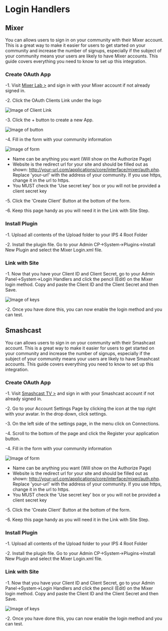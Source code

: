 Login Handlers
=======

Mixer
---------------

You can allows users to sign in on your community with their Mixer account. This is a great way to make it easier for users to get started on your community and increase the number of signups, especially if the subject of your community means your users are likely to have Mixer accounts. This guide covers everything you need to know to set up this integration.

### Create OAuth App

-1. Visit [Mixer Lab >](https://mixer.com/lab) and sign in with your Mixer account if not already signed in.

-2. Click the OAuth Clients Link under the logo

![Image of Client Link](https://i.imgur.com/Vy0mnsz.png)

-3. Click the + button to create a new App.

![Image of button](https://i.imgur.com/p5XQqbS.png)

-4. Fill in the form with your community information

![Image of form](https://i.imgur.com/Q2de3c8.png)

- Name can be anything you want (Will show on the Authorize Page)
- Website is the redirect url for your site and should be filled out as shown: http://your-url.com/applications/core/interface/mixer/auth.php. Replace 'your-url' with the address of your community. If you use https, change it in the url to https.
- You MUST check the 'Use secret key' box or you will not be provided a client secret key

-5. Click the 'Create Client' Button at the bottom of the form.

-6. Keep this page handy as you will need it in the Link with Site Step.

### Install Plugin

-1. Upload all contents of the Upload folder to your IPS 4 Root Folder

-2. Install the plugin file. Go to your Admin CP->System->Plugins->Install New Plugin and select the Mixer Login.xml file.

### Link with Site

-1. Now that you have your Client ID and Client Secret, go to your Admin Panel->System->Login Handlers and click the pencil (Edit) on the Mixer login method. Copy and paste the Client ID and the Client Secret and then Save.

![Image of keys](https://i.imgur.com/1XxDvKu.png)

-2. Once you have done this, you can now enable the login method and you can test. 

Smashcast
---------------

You can allows users to sign in on your community with their Smashcast account. This is a great way to make it easier for users to get started on your community and increase the number of signups, especially if the subject of your community means your users are likely to have Smashcast accounts. This guide covers everything you need to know to set up this integration.

### Create OAuth App

-1. Visit [Smashcast TV >](https://smashcast.tv) and sign in with your Smashcast account if not already signed in.

-2. Go to your Account Settings Page by clicking the icon at the top right with your avatar. In the drop down, click settings.

-3. On the left side of the settings page, in the menu click on Connections.

-4. Scroll to the bottom of the page and click the Register your application button.

-4. Fill in the form with your community information

![Image of form](https://i.imgur.com/Q2de3c8.png)

- Name can be anything you want (Will show on the Authorize Page)
- Website is the redirect url for your site and should be filled out as shown: http://your-url.com/applications/core/interface/mixer/auth.php. Replace 'your-url' with the address of your community. If you use https, change it in the url to https.
- You MUST check the 'Use secret key' box or you will not be provided a client secret key

-5. Click the 'Create Client' Button at the bottom of the form.

-6. Keep this page handy as you will need it in the Link with Site Step.

### Install Plugin

-1. Upload all contents of the Upload folder to your IPS 4 Root Folder

-2. Install the plugin file. Go to your Admin CP->System->Plugins->Install New Plugin and select the Mixer Login.xml file.

### Link with Site

-1. Now that you have your Client ID and Client Secret, go to your Admin Panel->System->Login Handlers and click the pencil (Edit) on the Mixer login method. Copy and paste the Client ID and the Client Secret and then Save.

![Image of keys](https://i.imgur.com/1XxDvKu.png)

-2. Once you have done this, you can now enable the login method and you can test. 
